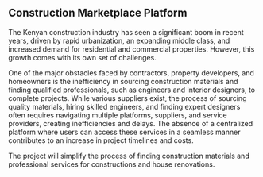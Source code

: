 ## Construction Marketplace Platform

The Kenyan construction industry has seen a significant boom in recent years, driven by rapid urbanization, an expanding middle class, and increased demand for residential and commercial properties. However, this growth comes with its own set of challenges. 

One of the major obstacles faced by contractors, property developers, and homeowners is the inefficiency in sourcing construction materials and finding qualified professionals, such as engineers and interior designers, to complete projects. While various suppliers exist, the process of sourcing quality materials, hiring skilled engineers, and finding expert designers often requires navigating multiple platforms, suppliers, and service providers, creating inefficiencies and delays. The absence of a centralized platform where users can access these services in a seamless manner contributes to an increase in project timelines and costs.

The project will simplify  the process of finding construction materials and professional services for constructions and house renovations.
